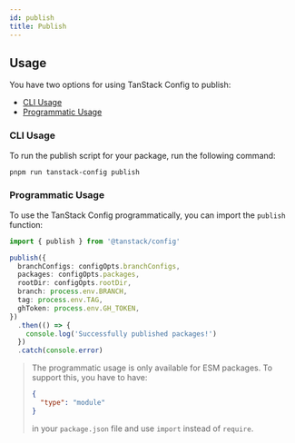 ```yaml
---
id: publish
title: Publish
---
```


## Usage

You have two options for using TanStack Config to publish:

- [CLI Usage](#cli-usage)
- [Programmatic Usage](#programmatic-usage)

### CLI Usage

To run the publish script for your package, run the following command:

```bash
pnpm run tanstack-config publish
```

### Programmatic Usage

To use the TanStack Config programmatically, you can import the `publish` function:

```ts
import { publish } from '@tanstack/config'

publish({
  branchConfigs: configOpts.branchConfigs,
  packages: configOpts.packages,
  rootDir: configOpts.rootDir,
  branch: process.env.BRANCH,
  tag: process.env.TAG,
  ghToken: process.env.GH_TOKEN,
})
  .then(() => {
    console.log('Successfully published packages!')
  })
  .catch(console.error)
```

> The programmatic usage is only available for ESM packages. To support this, you have to have:
>
> ```json
> {
>   "type": "module"
> }
> ```
>
> in your `package.json` file and use `import` instead of `require`.
